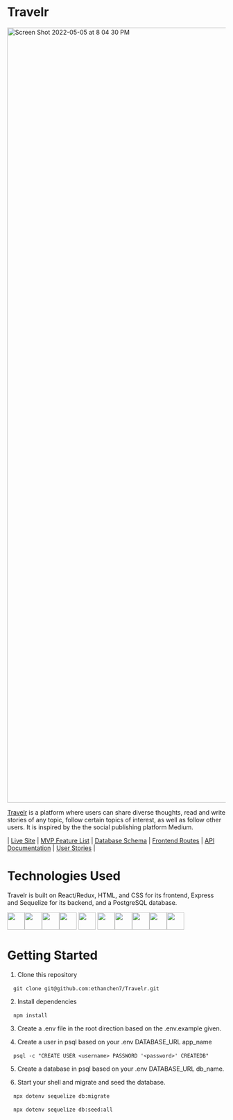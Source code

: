 # Travelr

<img width="1787" alt="Screen Shot 2022-05-05 at 8 04 30 PM" src="https://user-images.githubusercontent.com/60331384/167060136-f6db1830-6c4f-4492-bc64-40946085f0dd.png">

[Travelr](https://travelr-ec.herokuapp.com/) is a platform where users can share diverse thoughts, read and write stories of any topic, follow certain topics of interest, as well as follow other users. It is inspired by the the social publishing platform Medium.

| [Live Site](https://travelr-ec.herokuapp.com/) | [MVP Feature List](https://github.com/ethanchen7/Large/wiki/Features-List) | [Database Schema](https://github.com/ethanchen7/Large/wiki/Database-Schema) | [Frontend Routes](https://github.com/ethanchen7/Large/wiki/Front-End-Routes) | [API Documentation](https://github.com/ethanchen7/Large/wiki/API-Documentation) | [User Stories](https://github.com/ethanchen7/Large/wiki/User-Stories) |

# Technologies Used

Travelr is built on React/Redux, HTML, and CSS for its frontend, Express and Sequelize for its backend, and a PostgreSQL database.


<img src="https://cdn.jsdelivr.net/gh/devicons/devicon/icons/react/react-original.svg" height=40/><img src="https://cdn.jsdelivr.net/gh/devicons/devicon/icons/redux/redux-original.svg" height=40/><img  src="https://cdn.jsdelivr.net/gh/devicons/devicon/icons/javascript/javascript-original.svg"  height=40/><img src="https://cdn.jsdelivr.net/gh/devicons/devicon/icons/nodejs/nodejs-plain-wordmark.svg" height=40/>
            <img src="https://cdn.jsdelivr.net/gh/devicons/devicon/icons/express/express-original-wordmark.svg" height=40/>
          <img  src="https://cdn.jsdelivr.net/gh/devicons/devicon/icons/sequelize/sequelize-original.svg"  height=40/><img  src="https://cdn.jsdelivr.net/gh/devicons/devicon/icons/css3/css3-original.svg"  height=40/><img  src="https://cdn.jsdelivr.net/gh/devicons/devicon/icons/html5/html5-original.svg"  height=40/><img  src="https://cdn.jsdelivr.net/gh/devicons/devicon/icons/git/git-original.svg"  height=40/><img  src="https://cdn.jsdelivr.net/gh/devicons/devicon/icons/vscode/vscode-original.svg"  height=40/>


# Getting Started

1. Clone this repository <br />

&ensp;&ensp;`git clone git@github.com:ethanchen7/Travelr.git`

2. Install dependencies  <br />

&ensp;&ensp;`npm install`

3. Create a .env file in the root direction based on the .env.example given.  <br />

4. Create a user in psql based on your .env DATABASE_URL app_name   <br />

&ensp;&ensp;`psql -c "CREATE USER <username> PASSWORD '<password>' CREATEDB"`

5. Create a database in psql based on your .env DATABASE_URL db_name.  <br />

6. Start your shell and migrate and seed the database.   <br />

&ensp;&ensp;`npx dotenv sequelize db:migrate`   <br />

&ensp;&ensp;`npx dotenv sequelize db:seed:all`








